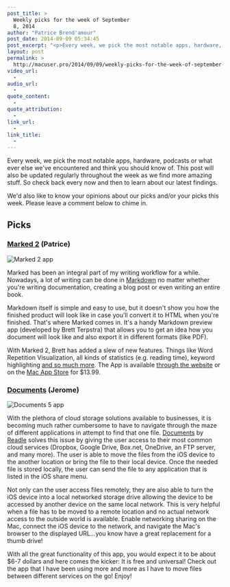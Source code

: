 ```yaml
---
post_title: >
  Weekly picks for the week of September
  8, 2014
author: "Patrice Brend'amour"
post_date: 2014-09-09 05:34:45
post_excerpt: "<p>Every week, we pick the most notable apps, hardware, podcasts or what ever else we've encountered and think you should know of. This post will also be updated regularly throughout the week as we find more amazing stuff. So check back every now and then to learn about our latest findings.</p><p> </p><p>This weeks picks:</p><ul><li>Documents 5 by Readdle</li><li>Marked 2 by Brett Terpstra</li></ul>"
layout: post
permalink: >
  http://macuser.pro/2014/09/09/weekly-picks-for-the-week-of-september-8-2014/
video_url:
  - 
audio_url:
  - 
quote_content:
  - 
quote_attribution:
  - 
link_url:
  - 
link_title:
  - 
---
```




Every week, we pick the most notable apps, hardware, podcasts or what ever else we've encountered and think you should know of. This post will also be updated regularly throughout the week as we find more amazing stuff. So check back every now and then to learn about our latest findings.

We'd also like to know your opinions about our picks and/or your picks this week. Please leave a comment below to chime in.


## Picks

### [Marked 2](http://marked2app.com) (Patrice)

![Marked 2 app][marked]

Marked has been an integral part of my writing workflow for a while. Nowadays, a lot of writing can be done in [Markdown](http://daringfireball.net/projects/markdown/basics) no matter whether you're writing documentation, creating a blog post or even writing an entire book. 

Markdown itself is simple and easy to use, but it doesn't show you how the finished product will look like in case you'll convert it to HTML when you're finished. That's where Marked comes in. It's a handy Markdown preview app (developed by Brett Terpstra) that allows you to get an idea how you document will look like and also export it in different formats (like PDF).

With Marked 2, Brett has added a slew of new features. Things like Word Repetition Visualization, all kinds of statistics (e.g. reading time), keyword highlighting [and so much more](http://marked2app.com/help/Whats_New.html#marked2). The App is available [through the website](http://marked2app.com) or on the [Mac App Store](https://itunes.apple.com/us/app/marked-2/id890031187?l=en&amp;mt=12&amp;at=1l3vb3F) for $13.99.

### [Documents](https://itunes.apple.com/us/app/documents-5-fast-pdf-reader/id364901807?mt=8&amp;uo=4&amp;at=1l3v3UY) (Jerome)

![Documents 5 app][documents]

With the plethora of cloud storage solutions available to businesses, it is becoming much
rather cumbersome to have to navigate through the maze of different applications in attempt to find that one file. [Documents](https://itunes.apple.com/us/app/documents-5-fast-pdf-reader/id364901807?mt=8&amp;uo=4&amp;at=1l3v3UY) by [Readle](https://readdle.com) solves this issue by giving the user access to their most common cloud services (Dropbox, Google Drive, Box.net, OneDrive, an FTP server, and many more).  The user is able to move the files from the iOS device to the another location or bring the file to their local device.  Once the needed file is stored locally, the user can send the file to any application that is listed in the iOS share menu.  

Not only can the user access files remotely, they are also able to turn the iOS device into a local networked storage drive allowing the device to be accessed by another device on the same local network.  This is very helpful when a file has to be moved to a remote location and no actual network access to the outside world is available.  Enable networking sharing on the Mac, connect the iOS device to the network, and navigate the Mac's browser to the displayed URL...you know have a great replacement for a thumb drive!

With all the great functionality of this app, you would expect it to be about $6-7 dollars and here comes the kicker:  It is free and universal!  Check out the app that I have been using more and more as I have to move files between different services on the go!  Enjoy!


[marked]: /wp-content/uploads/2014/09/img3.png "Marked 2"
[documents]: /wp-content/uploads/2014/09/readdle_documents.png "Readdle - Documents 5"